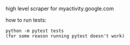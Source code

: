 high level scraper for myactivity.google.com

how to run tests:

```
python -m pytest tests
(for some reason running pytest doesn't work)
```

